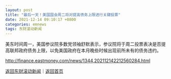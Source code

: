 ```yaml
---
layout: post
title: "最后一天！美国国会周二将对提高债务上限进行关键投票"
date: 2021-12-14 09:10:17 +0800
categories: emnews
tags: 东财滚动新闻
---
```


美东时间周一，美国参议院多数党领袖舒默表示，参议院将于周二投票表决是否提高联邦政府债务上限，以免美国政府在本月晚些时候出现前所未有的债务违约。

<http://finance.eastmoney.com/news/1344,202112142212560284.html>

[返回东财滚动新闻](//finews.withounder.com/emnews/)｜[返回首页](//finews.withounder.com/)
